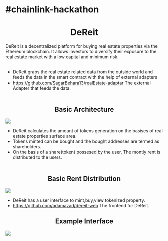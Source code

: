 # #chainlink-hackathon
<h1 align="center">DeReit</h1>
DeReit is a decentralized platform for buying real estate properties via the Ethereum blockchain. It allows investors to diversify their exposure to the real estate market with a low capital and minimum risk.<br><br>

* DeReit grabs the real estate related data from the outside world and feeds the data in the smart contract with the help of external adapters
* https://github.com/SagarBehara13/realEstate-adaptar The external Adapter that feeds the data.<br><br>

<h2 align="center">Basic Architecture</h2>
<img src="https://github.com/SagarBehara13/chainlink-hackathon/blob/master/images/chainLinkReal.png">

* DeReit calculates the amount of tokens generation on the basises of real estate properties surface area.
* Tokens minted can be bought and the bought addresses are termed as shareholders. 
* On the basis of a share(token) possesed by the user, The montly rent is distributed to the users.<br></br>

<h2 align="center">Basic Rent Distribution</h2>
<img src="https://github.com/SagarBehara13/chainlink-hackathon/blob/master/images/Untitled_Artwork%2025.png">

* DeReit has a user interface to mint,buy,view tokenized property.
* https://github.com/adamazad/dereit-web The frontend for DeReit.
<h2 align="center"> Example Interface </h2>
<img src="https://github.com/SagarBehara13/chainlink-hackathon/blob/master/images/Frontend.png">
